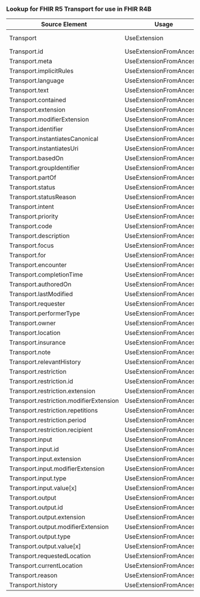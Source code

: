 ### Lookup for FHIR R5 Transport for use in FHIR R4B

| Source Element | Usage | Target |
| -------------- | ----- | ------ |
| Transport | UseExtension | http://hl7.org/fhir/5.0/StructureDefinition/extension-Transport |
| Transport.id | UseExtensionFromAncestor | - |
| Transport.meta | UseExtensionFromAncestor | - |
| Transport.implicitRules | UseExtensionFromAncestor | - |
| Transport.language | UseExtensionFromAncestor | - |
| Transport.text | UseExtensionFromAncestor | - |
| Transport.contained | UseExtensionFromAncestor | - |
| Transport.extension | UseExtensionFromAncestor | - |
| Transport.modifierExtension | UseExtensionFromAncestor | - |
| Transport.identifier | UseExtensionFromAncestor | - |
| Transport.instantiatesCanonical | UseExtensionFromAncestor | - |
| Transport.instantiatesUri | UseExtensionFromAncestor | - |
| Transport.basedOn | UseExtensionFromAncestor | - |
| Transport.groupIdentifier | UseExtensionFromAncestor | - |
| Transport.partOf | UseExtensionFromAncestor | - |
| Transport.status | UseExtensionFromAncestor | - |
| Transport.statusReason | UseExtensionFromAncestor | - |
| Transport.intent | UseExtensionFromAncestor | - |
| Transport.priority | UseExtensionFromAncestor | - |
| Transport.code | UseExtensionFromAncestor | - |
| Transport.description | UseExtensionFromAncestor | - |
| Transport.focus | UseExtensionFromAncestor | - |
| Transport.for | UseExtensionFromAncestor | - |
| Transport.encounter | UseExtensionFromAncestor | - |
| Transport.completionTime | UseExtensionFromAncestor | - |
| Transport.authoredOn | UseExtensionFromAncestor | - |
| Transport.lastModified | UseExtensionFromAncestor | - |
| Transport.requester | UseExtensionFromAncestor | - |
| Transport.performerType | UseExtensionFromAncestor | - |
| Transport.owner | UseExtensionFromAncestor | - |
| Transport.location | UseExtensionFromAncestor | - |
| Transport.insurance | UseExtensionFromAncestor | - |
| Transport.note | UseExtensionFromAncestor | - |
| Transport.relevantHistory | UseExtensionFromAncestor | - |
| Transport.restriction | UseExtensionFromAncestor | - |
| Transport.restriction.id | UseExtensionFromAncestor | - |
| Transport.restriction.extension | UseExtensionFromAncestor | - |
| Transport.restriction.modifierExtension | UseExtensionFromAncestor | - |
| Transport.restriction.repetitions | UseExtensionFromAncestor | - |
| Transport.restriction.period | UseExtensionFromAncestor | - |
| Transport.restriction.recipient | UseExtensionFromAncestor | - |
| Transport.input | UseExtensionFromAncestor | - |
| Transport.input.id | UseExtensionFromAncestor | - |
| Transport.input.extension | UseExtensionFromAncestor | - |
| Transport.input.modifierExtension | UseExtensionFromAncestor | - |
| Transport.input.type | UseExtensionFromAncestor | - |
| Transport.input.value[x] | UseExtensionFromAncestor | - |
| Transport.output | UseExtensionFromAncestor | - |
| Transport.output.id | UseExtensionFromAncestor | - |
| Transport.output.extension | UseExtensionFromAncestor | - |
| Transport.output.modifierExtension | UseExtensionFromAncestor | - |
| Transport.output.type | UseExtensionFromAncestor | - |
| Transport.output.value[x] | UseExtensionFromAncestor | - |
| Transport.requestedLocation | UseExtensionFromAncestor | - |
| Transport.currentLocation | UseExtensionFromAncestor | - |
| Transport.reason | UseExtensionFromAncestor | - |
| Transport.history | UseExtensionFromAncestor | - |
